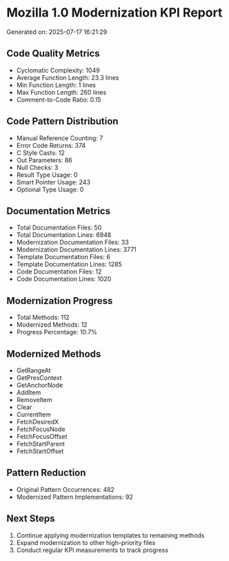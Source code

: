 # Mozilla 1.0 Modernization KPI Report
Generated on: 2025-07-17 16:21:29

## Code Quality Metrics
- Cyclomatic Complexity: 1049
- Average Function Length: 23.3 lines
- Min Function Length: 1 lines
- Max Function Length: 260 lines
- Comment-to-Code Ratio: 0.15

## Code Pattern Distribution
- Manual Reference Counting: 7
- Error Code Returns: 374
- C Style Casts: 12
- Out Parameters: 86
- Null Checks: 3
- Result Type Usage: 0
- Smart Pointer Usage: 243
- Optional Type Usage: 0

## Documentation Metrics
- Total Documentation Files: 50
- Total Documentation Lines: 6948
- Modernization Documentation Files: 33
- Modernization Documentation Lines: 3771
- Template Documentation Files: 6
- Template Documentation Lines: 1285
- Code Documentation Files: 12
- Code Documentation Lines: 1020

## Modernization Progress
- Total Methods: 112
- Modernized Methods: 12
- Progress Percentage: 10.7%

## Modernized Methods
- GetRangeAt
- GetPresContext
- GetAnchorNode
- AddItem
- RemoveItem
- Clear
- CurrentItem
- FetchDesiredX
- FetchFocusNode
- FetchFocusOffset
- FetchStartParent
- FetchStartOffset

## Pattern Reduction
- Original Pattern Occurrences: 482
- Modernized Pattern Implementations: 92

## Next Steps
1. Continue applying modernization templates to remaining methods
2. Expand modernization to other high-priority files
3. Conduct regular KPI measurements to track progress
